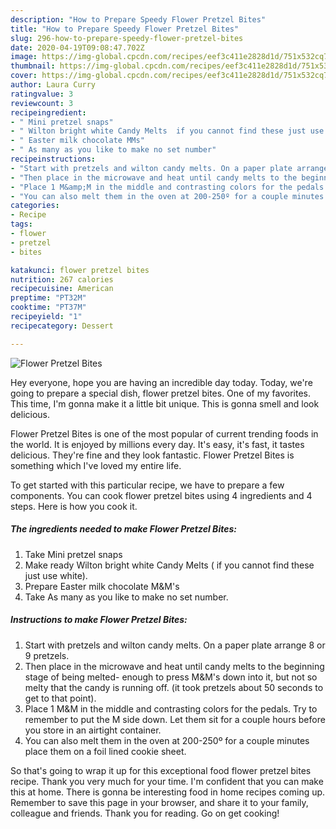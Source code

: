 ```yaml
---
description: "How to Prepare Speedy Flower Pretzel Bites"
title: "How to Prepare Speedy Flower Pretzel Bites"
slug: 296-how-to-prepare-speedy-flower-pretzel-bites
date: 2020-04-19T09:08:47.702Z
image: https://img-global.cpcdn.com/recipes/eef3c411e2828d1d/751x532cq70/flower-pretzel-bites-recipe-main-photo.jpg
thumbnail: https://img-global.cpcdn.com/recipes/eef3c411e2828d1d/751x532cq70/flower-pretzel-bites-recipe-main-photo.jpg
cover: https://img-global.cpcdn.com/recipes/eef3c411e2828d1d/751x532cq70/flower-pretzel-bites-recipe-main-photo.jpg
author: Laura Curry
ratingvalue: 3
reviewcount: 3
recipeingredient:
- " Mini pretzel snaps"
- " Wilton bright white Candy Melts  if you cannot find these just use white"
- " Easter milk chocolate MMs"
- " As many as you like to make no set number"
recipeinstructions:
- "Start with pretzels and wilton candy melts. On a paper plate arrange 8 or 9 pretzels."
- "Then place in the microwave and heat until candy melts to the beginning stage of being melted-  enough to press M&amp;M&#39;s down into it, but not so melty that the candy is running off. (it took pretzels about 50 seconds to get to that point)."
- "Place 1 M&amp;M in the middle and contrasting colors for the pedals. Try to remember to put the M side down. Let them sit for a couple hours before you store in an airtight container."
- "You can also melt them in the oven at 200-250º for a couple minutes place them on a foil lined cookie sheet."
categories:
- Recipe
tags:
- flower
- pretzel
- bites

katakunci: flower pretzel bites 
nutrition: 267 calories
recipecuisine: American
preptime: "PT32M"
cooktime: "PT37M"
recipeyield: "1"
recipecategory: Dessert

---
```



![Flower Pretzel Bites](https://img-global.cpcdn.com/recipes/eef3c411e2828d1d/751x532cq70/flower-pretzel-bites-recipe-main-photo.jpg)

Hey everyone, hope you are having an incredible day today. Today, we're going to prepare a special dish, flower pretzel bites. One of my favorites. This time, I'm gonna make it a little bit unique. This is gonna smell and look delicious.

Flower Pretzel Bites is one of the most popular of current trending foods in the world. It is enjoyed by millions every day. It's easy, it's fast, it tastes delicious. They're fine and they look fantastic. Flower Pretzel Bites is something which I've loved my entire life.




To get started with this particular recipe, we have to prepare a few components. You can cook flower pretzel bites using 4 ingredients and 4 steps. Here is how you cook it.

<!--inarticleads1-->

##### The ingredients needed to make Flower Pretzel Bites:

1. Take  Mini pretzel snaps
1. Make ready  Wilton bright white Candy Melts ( if you cannot find these just use white).
1. Prepare  Easter milk chocolate M&amp;M&#39;s
1. Take  As many as you like to make no set number.




<!--inarticleads2-->

##### Instructions to make Flower Pretzel Bites:

1. Start with pretzels and wilton candy melts. On a paper plate arrange 8 or 9 pretzels.
1. Then place in the microwave and heat until candy melts to the beginning stage of being melted-  enough to press M&amp;M&#39;s down into it, but not so melty that the candy is running off. (it took pretzels about 50 seconds to get to that point).
1. Place 1 M&amp;M in the middle and contrasting colors for the pedals. Try to remember to put the M side down. Let them sit for a couple hours before you store in an airtight container.
1. You can also melt them in the oven at 200-250º for a couple minutes place them on a foil lined cookie sheet.




So that's going to wrap it up for this exceptional food flower pretzel bites recipe. Thank you very much for your time. I'm confident that you can make this at home. There is gonna be interesting food in home recipes coming up. Remember to save this page in your browser, and share it to your family, colleague and friends. Thank you for reading. Go on get cooking!
